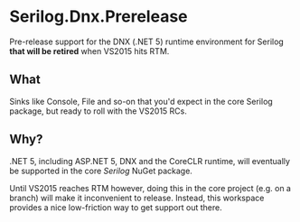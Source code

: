 # Serilog.Dnx.Prerelease

Pre-release support for the DNX (.NET 5) runtime environment for Serilog **that will be retired** when VS2015 hits RTM.

## What

Sinks like Console, File and so-on that you'd expect in the core Serilog package, but ready to roll with the VS2015 RCs.

## Why?

.NET 5, including ASP.NET 5, DNX and the CoreCLR runtime, will eventually be supported in the core _Serilog_ NuGet package.

Until VS2015 reaches RTM however, doing this in the core project (e.g. on a branch) will make it inconvenient to release. Instead, this workspace provides a nice low-friction way to get support out there.
